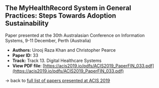 ## The MyHealthRecord System in General Practices: Steps Towards Adoption Sustainability

Paper presented at the 30th Australasian Conference on Information Systems, 9-11 December, Perth (Australia)
- **Authors:** Urooj Raza Khan and Christopher Pearce
- **Paper ID:** 33
- **Track:** Track 13. Digital Healthcare Systems
- **View PDF file**: [https://acis2019.io/pdfs/ACIS2019_PaperFIN_033.pdf](https://acis2019.io/pdfs/ACIS2019_PaperFIN_033.pdf)

&rarr; back to [full list of papers presented at ACIS 2019](https://acis2019.io/)